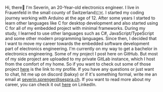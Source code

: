 Hi, there👋
I'm Severin, an 20-Year-old electronics engineer. I live in Frauenfeld in the small county of Switzerland🇨🇭. I started my coding journey working with Arduino at the age of 12. After some years I started to learn other languages like C for desktop development and also started using C for all of my embedded project with minimal frameworks. During my study, I learned to use other languages such as C#, JavaScript/TypeScript and some other modern programming languages. Since then, I decided that I want to move my career towards the embedded software development part of electronics engineering. I'm currently on my way to get a bachelor in electronics engineering.
Some of my project I post here on GitHub. But most of my side project are uploaded to my private GitLab instance, which I host from the comfort of my home. So if you want to check out some of those project [here](https://git.sespra.ch/BakxY) is the link to my profile.
If you have any questions or just want to chat, hit me up on discord (bakxy) or if it's something formal, write me an email at [severin.sprenger@sespra.ch](mailto:severin.sprenger@sespra.ch).
If you want to read more about my career, you can check it out [here](https://www.linkedin.com/in/severin-sprenger-3071761b9/) on LinkedIn.
